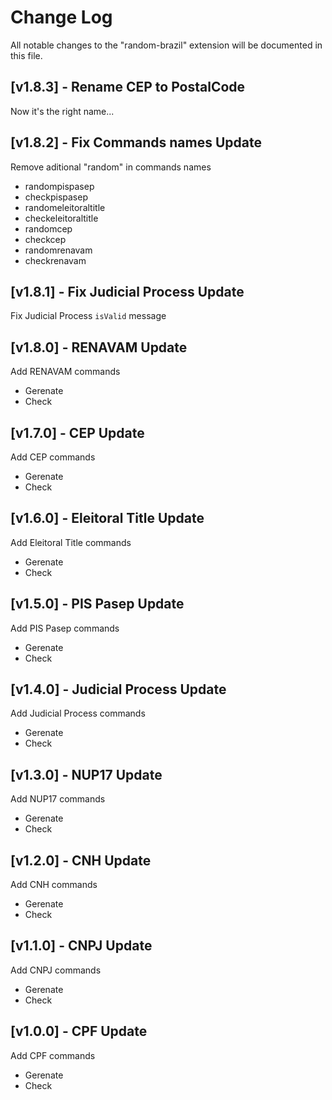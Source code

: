 # Change Log

All notable changes to the "random-brazil" extension will be documented in this file.

<!-- Check [Keep a Changelog](http://keepachangelog.com/) for recommendations on how to structure this file. -->

## [v1.8.3] - Rename CEP to PostalCode

Now it's the right name...

## [v1.8.2] - Fix Commands names Update

Remove aditional "random" in commands names
- randompispasep
- checkpispasep
- randomeleitoraltitle
- checkeleitoraltitle
- randomcep
- checkcep
- randomrenavam
- checkrenavam

## [v1.8.1] - Fix Judicial Process Update

Fix Judicial Process `isValid` message

## [v1.8.0] - RENAVAM Update

Add RENAVAM commands
- Gerenate
- Check

## [v1.7.0] - CEP Update

Add CEP commands
- Gerenate
- Check

## [v1.6.0] - Eleitoral Title Update

Add Eleitoral Title commands
- Gerenate
- Check

## [v1.5.0] - PIS Pasep Update

Add PIS Pasep commands
- Gerenate
- Check

## [v1.4.0] - Judicial Process Update

Add Judicial Process commands
- Gerenate
- Check

## [v1.3.0] - NUP17 Update

Add NUP17 commands
- Gerenate
- Check

## [v1.2.0] - CNH Update

Add CNH commands
- Gerenate
- Check

## [v1.1.0] - CNPJ Update

Add CNPJ commands
- Gerenate
- Check

## [v1.0.0] - CPF Update

Add CPF commands
- Gerenate
- Check
